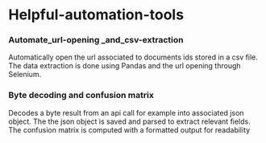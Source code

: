 # Helpful-automation-tools

### Automate_url-opening _and_csv-extraction

Automatically open the url associated to documents ids stored in a csv file. The data extraction is done using Pandas and the url opening through Selenium.

### Byte decoding and confusion matrix

Decodes a byte result from an api call for example into associated json object. The the json object is saved and parsed to extract relevant fields. The confusion matrix is computed with a formatted output for readability
